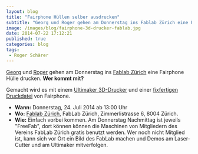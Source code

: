 ```yaml
---
layout: blog
title: "Fairphone Hüllen selber ausdrucken"
subtitle: "Georg und Roger gehen am Donnerstag ins Fablab Zürich eine Fairphone Hülle drucken. Wer kommt mit?"
image: /images/blog/fairphone-3d-drucker-fablab.jpg
date: 2014-07-22 17:12:21
published: true
categories: blog
tags:
 - Roger Schärer
---
```


[Georg](/ueber-uns/team/georg-trapp/) und [Roger](/ueber-uns/team/roger-schaerer/) gehen am Donnerstag ins [Fablab Zürich](http://zurich.fablab.ch/) eine Fairphone Hülle drucken. **Wer kommt mit?**

Gemacht wird es mit einem [Ultimaker 3D-Drucker](http://zurich.fablab.ch/ultimaker) und einer [fixfertigen Druckdatei](http://shop.fairphone.com/catalog/category/view/id/7) von Fairphone.

* **Wann:** Donnerstag, 24. Juli 2014 ab 13:00 Uhr
* **Wo:** [Fablab Zürich](http://zurich.fablab.ch/), FabLab Zürich, Zimmerlistrasse 6, 8004 Zürich.
* **Wie:** Einfach vorbei kommen. Am Donnerstag Nachmittag ist jeweils "FreeFab", dort können können die Maschinen von Mitgliedern des Vereins FabLab Zürich gratis benutzt werden. Wer noch nicht Mitglied ist, kann sich vor Ort ein Bild des FabLab machen und Demos am Laser-Cutter und am Ultimaker mitverfolgen.